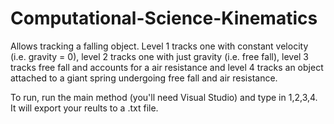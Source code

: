# Computational-Science-Kinematics
Allows tracking a falling object. Level 1 tracks one with constant velocity (i.e. gravity = 0), level 2 tracks one with just gravity (i.e. free fall), level 3 tracks free fall and accounts for a air resistance and level 4 tracks an object attached to a giant spring undergoing free fall and air resistance. 

To run, run the main method (you'll need Visual Studio) and type in 1,2,3,4. It will export your reults to a .txt file.
